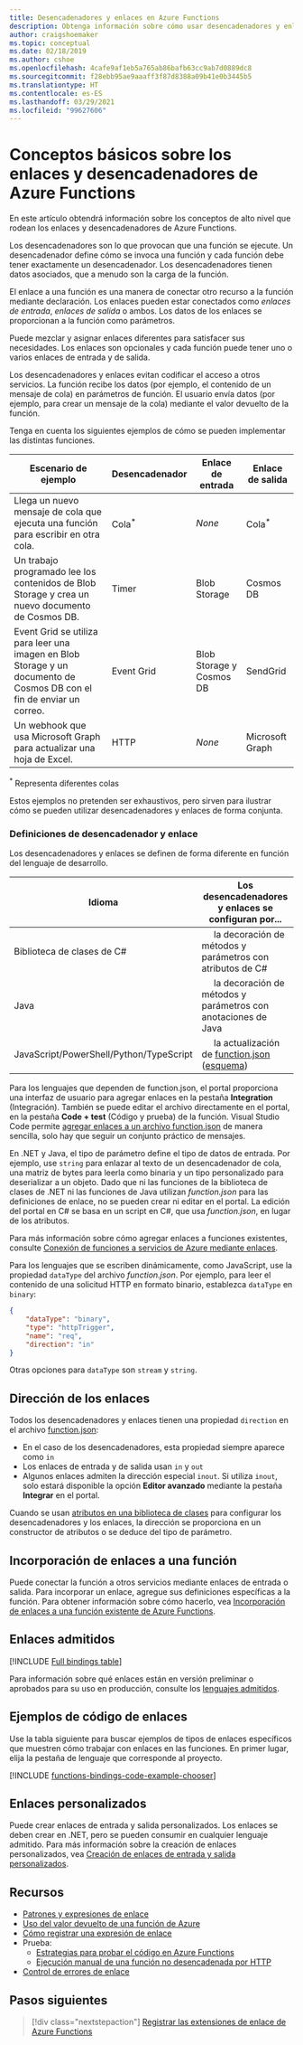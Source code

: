 ```yaml
---
title: Desencadenadores y enlaces en Azure Functions
description: Obtenga información sobre cómo usar desencadenadores y enlaces para conectar Azure Functions a eventos en línea y servicios basados en la nube.
author: craigshoemaker
ms.topic: conceptual
ms.date: 02/18/2019
ms.author: cshoe
ms.openlocfilehash: 4cafe9af1eb5a765ab86bafb63cc9ab7d0889dc8
ms.sourcegitcommit: f28ebb95ae9aaaff3f87d8388a09b41e0b3445b5
ms.translationtype: HT
ms.contentlocale: es-ES
ms.lasthandoff: 03/29/2021
ms.locfileid: "99627606"
---
```

# <a name="azure-functions-triggers-and-bindings-concepts"></a>Conceptos básicos sobre los enlaces y desencadenadores de Azure Functions

En este artículo obtendrá información sobre los conceptos de alto nivel que rodean los enlaces y desencadenadores de Azure Functions.

Los desencadenadores son lo que provocan que una función se ejecute. Un desencadenador define cómo se invoca una función y cada función debe tener exactamente un desencadenador. Los desencadenadores tienen datos asociados, que a menudo son la carga de la función. 

El enlace a una función es una manera de conectar otro recurso a la función mediante declaración. Los enlaces pueden estar conectados como *enlaces de entrada*, *enlaces de salida* o ambos. Los datos de los enlaces se proporcionan a la función como parámetros.

Puede mezclar y asignar enlaces diferentes para satisfacer sus necesidades. Los enlaces son opcionales y cada función puede tener uno o varios enlaces de entrada y de salida.

Los desencadenadores y enlaces evitan codificar el acceso a otros servicios. La función recibe los datos (por ejemplo, el contenido de un mensaje de cola) en parámetros de función. El usuario envía datos (por ejemplo, para crear un mensaje de la cola) mediante el valor devuelto de la función. 

Tenga en cuenta los siguientes ejemplos de cómo se pueden implementar las distintas funciones.

| Escenario de ejemplo | Desencadenador | Enlace de entrada | Enlace de salida |
|-------------|---------|---------------|----------------|
| Llega un nuevo mensaje de cola que ejecuta una función para escribir en otra cola. | Cola<sup>*</sup> | *None* | Cola<sup>*</sup> |
|Un trabajo programado lee los contenidos de Blob Storage y crea un nuevo documento de Cosmos DB. | Timer | Blob Storage | Cosmos DB |
|Event Grid se utiliza para leer una imagen en Blob Storage y un documento de Cosmos DB con el fin de enviar un correo. | Event Grid | Blob Storage y Cosmos DB | SendGrid |
| Un webhook que usa Microsoft Graph para actualizar una hoja de Excel. | HTTP | *None* | Microsoft Graph |

<sup>\*</sup> Representa diferentes colas

Estos ejemplos no pretenden ser exhaustivos, pero sirven para ilustrar cómo se pueden utilizar desencadenadores y enlaces de forma conjunta.

###  <a name="trigger-and-binding-definitions"></a>Definiciones de desencadenador y enlace

Los desencadenadores y enlaces se definen de forma diferente en función del lenguaje de desarrollo.

| Idioma | Los desencadenadores y enlaces se configuran por... |
|-------------|--------------------------------------------|
| Biblioteca de clases de C# | &nbsp;&nbsp;&nbsp;&nbsp;&nbsp;la decoración de métodos y parámetros con atributos de C# |
| Java | &nbsp;&nbsp;&nbsp;&nbsp;&nbsp;la decoración de métodos y parámetros con anotaciones de Java  | 
| JavaScript/PowerShell/Python/TypeScript | &nbsp;&nbsp;&nbsp;&nbsp;&nbsp;la actualización de [function.json](./functions-reference.md) ([esquema](http://json.schemastore.org/function)) |

Para los lenguajes que dependen de function.json, el portal proporciona una interfaz de usuario para agregar enlaces en la pestaña **Integration** (Integración). También se puede editar el archivo directamente en el portal, en la pestaña **Code + test** (Código y prueba) de la función. Visual Studio Code permite [agregar enlaces a un archivo function.json](functions-develop-vs-code.md?tabs=nodejs#add-a-function-to-your-project) de manera sencilla, solo hay que seguir un conjunto práctico de mensajes. 

En .NET y Java, el tipo de parámetro define el tipo de datos de entrada. Por ejemplo, use `string` para enlazar al texto de un desencadenador de cola, una matriz de bytes para leerla como binaria y un tipo personalizado para deserializar a un objeto. Dado que ni las funciones de la biblioteca de clases de .NET ni las funciones de Java utilizan *function.json* para las definiciones de enlace, no se pueden crear ni editar en el portal. La edición del portal en C# se basa en un script en C#, que usa *function.json*, en lugar de los atributos.

Para más información sobre cómo agregar enlaces a funciones existentes, consulte [Conexión de funciones a servicios de Azure mediante enlaces](add-bindings-existing-function.md).

Para los lenguajes que se escriben dinámicamente, como JavaScript, use la propiedad `dataType` del archivo *function.json*. Por ejemplo, para leer el contenido de una solicitud HTTP en formato binario, establezca `dataType` en `binary`:

```json
{
    "dataType": "binary",
    "type": "httpTrigger",
    "name": "req",
    "direction": "in"
}
```

Otras opciones para `dataType` son `stream` y `string`.

## <a name="binding-direction"></a>Dirección de los enlaces

Todos los desencadenadores y enlaces tienen una propiedad `direction` en el archivo [function.json](./functions-reference.md):

- En el caso de los desencadenadores, esta propiedad siempre aparece como `in`
- Los enlaces de entrada y de salida usan `in` y `out`
- Algunos enlaces admiten la dirección especial `inout`. Si utiliza `inout`, solo estará disponible la opción **Editor avanzado** mediante la pestaña **Integrar** en el portal.

Cuando se usan [atributos en una biblioteca de clases](functions-dotnet-class-library.md) para configurar los desencadenadores y los enlaces, la dirección se proporciona en un constructor de atributos o se deduce del tipo de parámetro.

## <a name="add-bindings-to-a-function"></a>Incorporación de enlaces a una función

Puede conectar la función a otros servicios mediante enlaces de entrada o salida. Para incorporar un enlace, agregue sus definiciones específicas a la función. Para obtener información sobre cómo hacerlo, vea [Incorporación de enlaces a una función existente de Azure Functions](add-bindings-existing-function.md).  

## <a name="supported-bindings"></a>Enlaces admitidos

[!INCLUDE [Full bindings table](../../includes/functions-bindings.md)]

Para información sobre qué enlaces están en versión preliminar o aprobados para su uso en producción, consulte los [lenguajes admitidos](supported-languages.md).

## <a name="bindings-code-examples"></a>Ejemplos de código de enlaces

Use la tabla siguiente para buscar ejemplos de tipos de enlaces específicos que muestren cómo trabajar con enlaces en las funciones. En primer lugar, elija la pestaña de lenguaje que corresponde al proyecto. 

[!INCLUDE [functions-bindings-code-example-chooser](../../includes/functions-bindings-code-example-chooser.md)]

## <a name="custom-bindings"></a>Enlaces personalizados

Puede crear enlaces de entrada y salida personalizados. Los enlaces se deben crear en .NET, pero se pueden consumir en cualquier lenguaje admitido. Para más información sobre la creación de enlaces personalizados, vea [Creación de enlaces de entrada y salida personalizados](https://github.com/Azure/azure-webjobs-sdk/wiki/Creating-custom-input-and-output-bindings).

## <a name="resources"></a>Recursos
- [Patrones y expresiones de enlace](./functions-bindings-expressions-patterns.md)
- [Uso del valor devuelto de una función de Azure](./functions-bindings-return-value.md)
- [Cómo registrar una expresión de enlace](./functions-bindings-register.md)
- Prueba:
  - [Estrategias para probar el código en Azure Functions](functions-test-a-function.md)
  - [Ejecución manual de una función no desencadenada por HTTP](functions-manually-run-non-http.md)
- [Control de errores de enlace](./functions-bindings-errors.md)

## <a name="next-steps"></a>Pasos siguientes
> [!div class="nextstepaction"]
> [Registrar las extensiones de enlace de Azure Functions](./functions-bindings-register.md)
